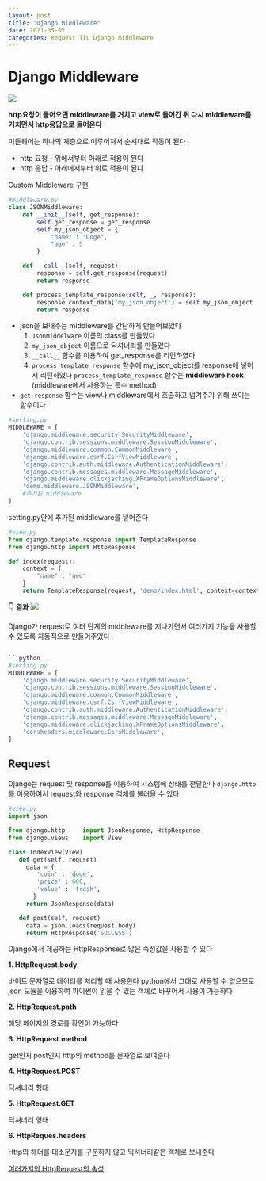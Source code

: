 ```yaml
---
layout: post
title: "Django Middleware"
date: 2021-05-07
categories: Request TIL Django middleware
---
```


# Django Middleware

![](https://images.velog.io/images/action2thefuture/post/f976fa4e-fd60-4a9e-b25b-3af9706644fe/django%20middleware.png)

**http요청이 들어오면 middleware를 거치고 view로 들어간 뒤 다시 middleware를 거치면서 http응답으로 들어온다**

미들웨어는 하나의 계층으로 이루어져서 순서대로 작동이 된다

- http 요청 - 위에서부터 아래로 적용이 된다
- http 응답 - 아래에서부터 위로 적용이 된다

Custom Middleware 구현

```python
#middleware.py
class JSONMiddleware:
    def __init__(self, get_response):
        self.get_response = get_response
        self.my_json_object = {
            "name" : "Doge",
            "age" : 5
        }

    def __call__(self, request):
        response = self.get_response(request)
        return response

    def process_template_response(self, _, response):
        response.context_data['my_json_object'] = self.my_json_object
        return response
```

- json을 보내주는 middleware를 간단하게 만들어보았다
  1. `JsonMiddelware` 이름의 class를 만들었다
  2. `my_json_object` 이름으로 딕셔너리를 만들었다
  3. `__call__` 함수를 이용하여 get_response를 리턴하였다
  4. `process_template_response` 함수에 my_json_object를 response에 넣어서 리턴하였다
     `process_template_response` 함수는 **middleware hook**
     (middleware에서 사용하는 특수 method)
- `get_response` 함수는 view나 middleware에서 호출하고 넘겨주기 위해 쓰이는 함수이다

```python
#setting.py
MIDDLEWARE = [
    'django.middleware.security.SecurityMiddleware',
    'django.contrib.sessions.middleware.SessionMiddleware',
    'django.middleware.common.CommonMiddleware',
    'django.middleware.csrf.CsrfViewMiddleware',
    'django.contrib.auth.middleware.AuthenticationMiddleware',
    'django.contrib.messages.middleware.MessageMiddleware',
    'django.middleware.clickjacking.XFrameOptionsMiddleware',
    'demo.middleware.JSONMiddleware',
    #추가된 middleware
]
```

setting.py안에 추가된 middleware를 넣어준다

```python
#view.py
from django.template.response import TemplateResponse
from django.http import HttpResponse

def index(request):
    context = {
        "name" : "neo"
    }
    return TemplateResponse(request, 'demo/index.html', context=context)
```

👇 **결과**
![](https://images.velog.io/images/action2thefuture/post/15613407-231f-4108-8eec-b27e0517da8f/json.png)

Django가 request로 여러 단계의 middleware를 지나가면서 여러가지 기능을 사용할 수 있도록 자동적으로 만들어주었다

````python

```python
#setting.py
MIDDLEWARE = [
    'django.middleware.security.SecurityMiddleware',
    'django.contrib.sessions.middleware.SessionMiddleware',
    'django.middleware.common.CommonMiddleware',
    'django.middleware.csrf.CsrfViewMiddleware',
    'django.contrib.auth.middleware.AuthenticationMiddleware',
    'django.contrib.messages.middleware.MessageMiddleware',
    'django.middleware.clickjacking.XFrameOptionsMiddleware',
    'corsheaders.middleware.CorsMiddleware',
]
````

## Request

Django는 request 및 response를 이용하여 시스템에 상태를 전달한다
`django.http`를 이용하여서 request와 response 객체를 불러올 수 있다

```python
#view.py
import json

from django.http     import JsonResponse, HttpResponse
from django.views    import View

class IndexView(View)
   def get(self, requset)
     data = {
        'coin' : 'doge',
        'price' : 600,
        'value' : 'trash',
       }
     return JsonResponse(data)

   def post(self, request)
     data = json.loads(request.body)
     return HttpResponse('SUCCESS')
```

Django에서 제공하는 HttpResponse로 많은 속성값을 사용할 수 있다

**1. HttpRequest.body**

바이트 문자열로 데이터를 처리할 때 사용한다 python에서 그대로 사용할 수 없으므로 json 모듈을 이용하여 파이썬이 읽을 수 있는 객체로 바꾸어서 사용이 가능하다

**2. HttpRequest.path**

해당 페이지의 경로를 확인이 가능하다

**3. HttpRequest.method**

get인지 post인지 http의 method를 문자열로 보여준다

**4. HttpRequest.POST**

딕셔너리 형태

**5. HttpRequest.GET**

딕셔너리 형태

**6. HttpReques.headers**

Http의 헤더를 대소문자를 구분하지 않고 딕셔너리같은 객체로 보내준다

[여러가지의 HttpRequest의 속성](https://docs.djangoproject.com/ko/3.2/ref/request-response/#django.http.HttpRequest.encoding)
